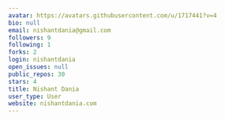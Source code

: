 ```yaml
---
avatar: https://avatars.githubusercontent.com/u/1717441?v=4
bio: null
email: nishantdania@gmail.com
followers: 9
following: 1
forks: 2
login: nishantdania
open_issues: null
public_repos: 30
stars: 4
title: Nishant Dania
user_type: User
website: nishantdania.com
---
```

